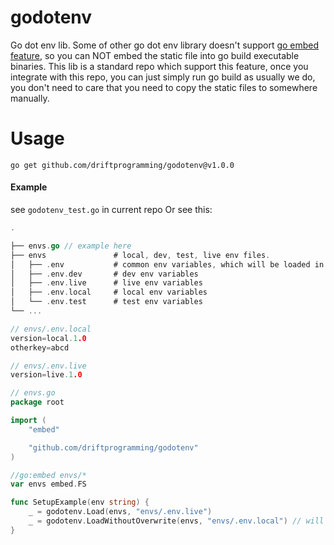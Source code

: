 # godotenv

Go dot env lib. Some of other go dot env library doesn't support [go embed feature](https://github.com/golang/go/blob/37588ffcb221c12c12882b591a16243ae2799fd1/src/embed/internal/embedtest/embed_test.go), so you can NOT embed the static file
into go build executable binaries. This lib is a standard repo which support this feature, once you integrate with this
repo, you can just simply run go build as usually we do, you don't need to care that you need to copy the static files
to somewhere manually.

# Usage

```commandline
go get github.com/driftprogramming/godotenv@v1.0.0
```

#### Example
see `godotenv_test.go` in current repo Or see this:
```go
.

├── envs.go // example here                    
├── envs               # local, dev, test, live env files.     
│   ├── .env           # common env variables, which will be loaded in all other envs
│   ├── .env.dev       # dev env variables
│   ├── .env.live      # live env variables
│   ├── .env.local     # local env variables     
│   └── .env.test      # test env variables       
└── ...
```
```go
// envs/.env.local
version=local.1.0
otherkey=abcd
```

```go
// envs/.env.live
version=live.1.0
```


```go
// envs.go
package root

import (
	"embed"

	"github.com/driftprogramming/godotenv"
)

//go:embed envs/*
var envs embed.FS

func SetupExample(env string) {
	_ = godotenv.Load(envs, "envs/.env.live")
	_ = godotenv.LoadWithoutOverwrite(envs, "envs/.env.local") // will not overwrite if env key already existed.
}

```


